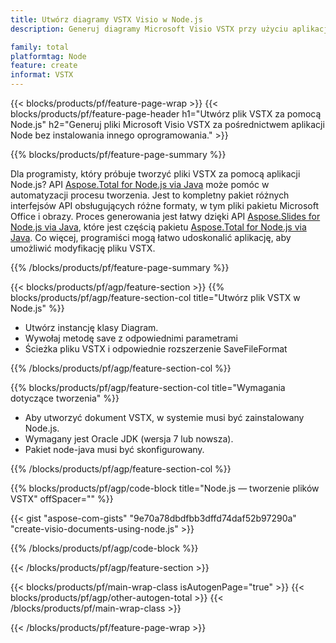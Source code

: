 ```yaml
---
title: Utwórz diagramy VSTX Visio w Node.js
description: Generuj diagramy Microsoft Visio VSTX przy użyciu aplikacji Node bez użycia pakietu Microsoft Office. 

family: total
platformtag: Node
feature: create
informat: VSTX
---
```

{{< blocks/products/pf/feature-page-wrap >}}
{{< blocks/products/pf/feature-page-header h1="Utwórz plik VSTX za pomocą Node.js" h2="Generuj pliki Microsoft Visio VSTX za pośrednictwem aplikacji Node bez instalowania innego oprogramowania." >}}

{{% blocks/products/pf/feature-page-summary %}}

Dla programisty, który próbuje tworzyć pliki VSTX za pomocą aplikacji Node.js? API [Aspose.Total for Node.js via Java](https://products.aspose.com/total/pl/nodejs-java/) może pomóc w automatyzacji procesu tworzenia. Jest to kompletny pakiet różnych interfejsów API obsługujących różne formaty, w tym pliki pakietu Microsoft Office i obrazy. Proces generowania jest łatwy dzięki API [Aspose.Slides for Node.js via Java](https://products.aspose.com/slides/pl/nodejs-java/), które jest częścią pakietu [Aspose.Total for Node.js via Java](https://products.aspose.com/total/pl/nodejs-java/). Co więcej, programiści mogą łatwo udoskonalić aplikację, aby umożliwić modyfikację pliku VSTX. 

{{% /blocks/products/pf/feature-page-summary %}}

{{< blocks/products/pf/agp/feature-section >}}
{{% blocks/products/pf/agp/feature-section-col title="Utwórz plik VSTX w Node.js" %}}

- Utwórz instancję klasy Diagram.
- Wywołaj metodę save z odpowiednimi parametrami
- Ścieżka pliku VSTX i odpowiednie rozszerzenie SaveFileFormat

{{% /blocks/products/pf/agp/feature-section-col %}}

{{% blocks/products/pf/agp/feature-section-col title="Wymagania dotyczące tworzenia" %}}

- Aby utworzyć dokument VSTX, w systemie musi być zainstalowany Node.js.
- Wymagany jest Oracle JDK (wersja 7 lub nowsza).
- Pakiet node-java musi być skonfigurowany.

{{% /blocks/products/pf/agp/feature-section-col %}}

{{% blocks/products/pf/agp/code-block title="Node.js — tworzenie plików VSTX" offSpacer="" %}}

{{< gist "aspose-com-gists" "9e70a78dbdfbb3dffd74daf52b97290a" "create-visio-documents-using-node.js" >}}

{{% /blocks/products/pf/agp/code-block %}}

{{< /blocks/products/pf/agp/feature-section >}}

{{< blocks/products/pf/main-wrap-class isAutogenPage="true" >}}
{{< blocks/products/pf/agp/other-autogen-total >}}
{{< /blocks/products/pf/main-wrap-class >}}

{{< /blocks/products/pf/feature-page-wrap >}}